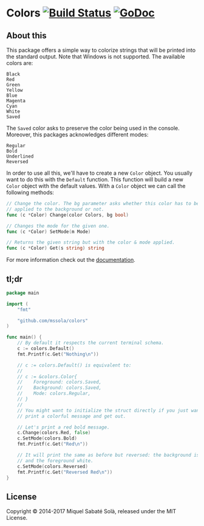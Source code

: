 
# Colors [![Build Status](https://travis-ci.org/mssola/colors.png?branch=master)](https://travis-ci.org/mssola/colors) [![GoDoc](https://godoc.org/github.com/mssola/colors?status.png)](http://godoc.org/github.com/mssola/colors)

## About this

This package offers a simple way to colorize strings that will be printed into
the standard output. Note that Windows is not supported. The available colors
are:

    Black
    Red
    Green
    Yellow
    Blue
    Magenta
    Cyan
    White
    Saved

The `Saved` color asks to preserve the color being used in the console.
Moreover, this packages acknowledges different modes:

    Regular
    Bold
    Underlined
    Reversed

In order to use all this, we'll have to create a new `Color` object. You
usually want to do this with the `Default` function. This function will build a
new `Color` object with the default values. With a `Color` object we can call
the following methods:

```go
// Change the color. The bg parameter asks whether this color has to be
// applied to the background or not.
func (c *Color) Change(color Colors, bg bool)

// Changes the mode for the given one.
func (c *Color) SetMode(m Mode)

// Returns the given string but with the color & mode applied.
func (c *Color) Get(s string) string
```

For more information check out the [documentation](http://godoc.org/github.com/mssola/colors).

## tl;dr

```go
package main

import (
    "fmt"

    "github.com/mssola/colors"
)

func main() {
    // By default it respects the current terminal schema.
    c := colors.Default()
    fmt.Printf(c.Get("Nothing\n"))

    // c := colors.Default() is equivalent to:
    //
    // c := &colors.Color{
    //    Foreground: colors.Saved,
    //    Background: colors.Saved,
    //    Mode: colors.Regular,
    // }
    //
    // You might want to initialize the struct directly if you just want to
    // print a colorful message and get out.

    // Let's print a red bold message.
    c.Change(colors.Red, false)
    c.SetMode(colors.Bold)
    fmt.Printf(c.Get("Red\n"))

    // It will print the same as before but reversed: the background is now red
    // and the foreground white.
    c.SetMode(colors.Reversed)
    fmt.Printf(c.Get("Reversed Red\n"))
}
```

## License

Copyright &copy; 2014-2017 Miquel Sabaté Solà, released under the MIT License.

